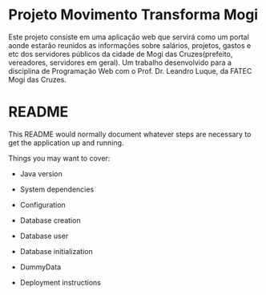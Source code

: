 # Projeto Movimento Transforma Mogi
Este projeto consiste em uma aplicação web que servirá como um portal aonde estarão reunidos as informações sobre salários, projetos, gastos e etc dos servidores públicos da cidade de Mogi das Cruzes(prefeito, vereadores, servidores em geral). Um trabalho desenvolvido para a disciplina de Programação Web com o Prof. Dr. Leandro Luque, da FATEC Mogi das Cruzes.


# README

This README would normally document whatever steps are necessary to get the
application up and running.

Things you may want to cover:

* Java version

* System dependencies

* Configuration

* Database creation

* Database user

* Database initialization

* DummyData

* Deployment instructions
